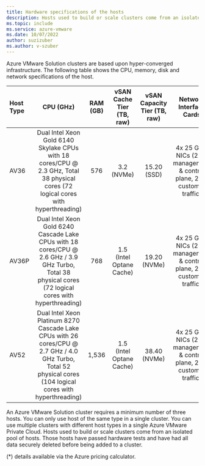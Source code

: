 ```yaml
---
title: Hardware specifications of the hosts
description: Hosts used to build or scale clusters come from an isolated pool of hosts.
ms.topic: include
ms.service: azure-vmware
ms.date: 10/07/2022
author: suzizuber
ms.author: v-szuber
---
```


<!-- Used in plan-private-cloud-deployment.md and concepts-private-cloud-clusters.md -->


Azure VMware Solution clusters are based upon hyper-converged infrastructure. The following table shows the CPU, memory, disk and network specifications of the host.

| Host Type | CPU (GHz)   | RAM (GB)  | vSAN Cache Tier (TB, raw)  | vSAN Capacity Tier (TB, raw)  | Network Interface Cards | Regional availability |
| :---      | :---: | :---:     | :---:                      | :---:                         | :---:                 | :---:                 |
| AV36      | Dual Intel Xeon Gold 6140 Skylake CPUs with 18 cores/CPU @ 2.3 GHz, Total 38 physical cores (72 logical cores with hyperthreading) |  576  | 3.2 (NVMe)               | 15.20 (SSD)  | 4x 25 Gb/s NICs (2 for management & control plane, 2 for customer traffic) | All product regions |
| AV36P     |  Dual Intel Xeon Gold 6240 Cascade Lake CPUs with 18 cores/CPU @ 2.6 GHz / 3.9 GHz Turbo, Total 38 physical cores (72 logical cores with hyperthreading) |  768  | 1.5 (Intel Optane Cache) | 19.20 (NVMe) | 4x 25 Gb/s NICs (2 for management & control plane, 2 for customer traffic) | Selected regions (*) |
| AV52      | Dual Intel Xeon Platinum 8270 Cascade Lake CPUs with 26 cores/CPU @ 2.7 GHz / 4.0 GHz Turbo, Total 52 physical cores (104 logical cores with hyperthreading) | 1,536  | 1.5 (Intel Optane Cache) | 38.40 (NVMe) | 4x 25 Gb/s NICs (2 for management & control plane, 2 for customer traffic) | Selected regions (*) |

An Azure VMware Solution cluster requires a minimum number of three hosts. You can only use host of the same type in a single cluster. You can use multiple clusters with different host types in a single Azure VMware Private Cloud.
Hosts used to build or scale clusters come from an isolated pool of hosts. Those hosts have passed hardware tests and have had all data securely deleted before being added to a cluster. 

(*) details available via the Azure pricing calculator.
